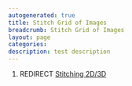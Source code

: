 ```yaml
---
autogenerated: true
title: Stitch Grid of Images
breadcrumb: Stitch Grid of Images
layout: page
categories: 
description: test description
---
```


1.  REDIRECT [Stitching 2D/3D](Stitching_2D/3D)
